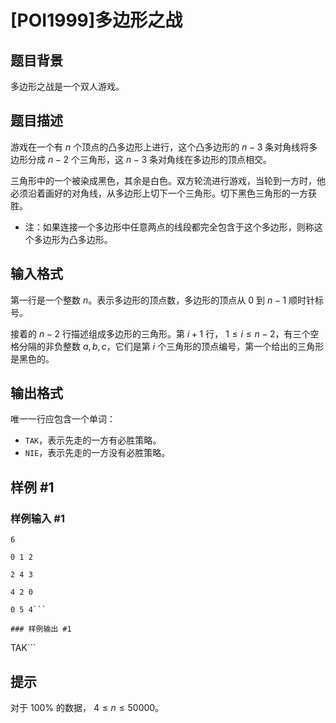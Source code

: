 # [POI1999]多边形之战

## 题目背景

多边形之战是一个双人游戏。

## 题目描述

游戏在一个有 $n$ 个顶点的凸多边形上进行，这个凸多边形的 $n-3$ 条对角线将多边形分成 $n-2$ 个三角形，这 $n-3$ 条对角线在多边形的顶点相交。

三角形中的一个被染成黑色，其余是白色。双方轮流进行游戏，当轮到一方时，他必须沿着画好的对角线，从多边形上切下一个三角形。切下黑色三角形的一方获胜。

- 注：如果连接一个多边形中任意两点的线段都完全包含于这个多边形，则称这个多边形为凸多边形。

## 输入格式

第一行是一个整数 $n$。表示多边形的顶点数，多边形的顶点从 $0$ 到 $n-1$ 顺时针标号。

接着的 $n-2$ 行描述组成多边形的三角形。第 $i+1$ 行， $1 \le i \le n-2$，有三个空格分隔的非负整数 $a, b, c$，它们是第 $i$ 个三角形的顶点编号，第一个给出的三角形是黑色的。

## 输出格式

唯一一行应包含一个单词：

- `TAK`，表示先走的一方有必胜策略。
- `NIE`，表示先走的一方没有必胜策略。

## 样例 #1

### 样例输入 #1
```
6

0 1 2

2 4 3

4 2 0

0 5 4```

### 样例输出 #1

```
TAK```

## 提示

对于 $100\%$ 的数据， $4 \le n \le 50000$。
